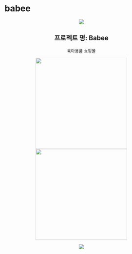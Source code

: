 # babee
<div align="center">
<img src="https://capsule-render.vercel.app/api?type=waving&color=black&height=200&section=header&text=TeamProject&fontSize=90" />
  <h2 text-align="center">프로젝트 명: Babee</h2>
  <p text-align="center">육아용품 쇼핑몰</p>
  
  <img src="https://github.com/mokapome/babee/assets/142473323/f00ba41d-336e-4542-9527-36d4d2c64b15" style="width:300px; height:300px;" />
<img src=https://github.com/mokapome/babee/assets/142473323/c1eb6e0d-b4ab-4ac4-8a63-062be1001ff7" style="width:300px; height:300px;"/>

  
<img src="https://github-readme-stats.vercel.app/api/top-langs/?username=mokapome&layout=compact" /><br><br>
  
</div>
